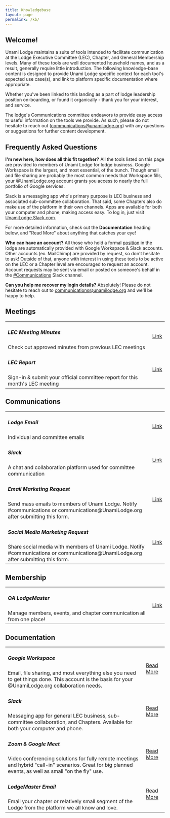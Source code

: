```yaml
---
title: Knowledgebase
layout: page
permalink: /kb/
---
```


<h2 class="text-primary pt-3">Welcome!</h2>

Unami Lodge maintains a suite of tools intended to facilitate communication at the Lodge Executive Committee (LEC), Chapter, and General Membership levels.  Many of these tools are well documented household names, and as a result, generally require little introduction.  The following knowledge-base content is designed to provide Unami Lodge specific context for each tool's expected use case(s), and link to platform specific documentation where appropriate.

Whether you've been linked to this landing as a part of lodge leadership position on-boarding, or found it organically - thank you for your interest, and service.

The lodge's Communications committee endeavors to provide easy access to useful information on the tools we provide.  As such, please do not hesitate to reach out ([communications@unamilodge.org](/contact?recipient=communications)) with any questions or suggestions for further content development.


<h2 class="text-primary">Frequently Asked Questions</h2>

**I'm new here, how does all this fit together?**
All the tools listed on this page are provided to members of Unami Lodge for lodge business.  Google Workspace is the largest, and most essential, of the bunch.  Though email and file sharing are probably the most common needs that Workspace fills, your @UnamiLodge.org account grants you access to nearly the full portfolio of Google services.

Slack is a messaging app who's primary purpose is LEC business and associated sub-committee collaboration.  That said, some Chapters also do make use of the platform in their own channels.  Apps are available for both your computer and phone, making access easy.  To log in, just visit [UnamiLodge.Slack.com](https://unamilodge.slack.com/).

For more detailed information, check out the **Documentation** heading below, and "Read More" about anything that catches your eye!


**Who can have an account?**
All those who hold a formal [position](/contactlist) in the lodge are automatically provided with Google Workspace & Slack accounts.  Other accounts (ex. MailChimp) are provided by request, so don't hesitate to ask!  Outside of that, anyone with interest in using these tools to be active on the LEC or a Chapter level are encouraged to request an account.  Account requests may be sent via email or posted on someone's behalf in the [#Communications](https://unamilodge.slack.com/archives/C4RN3NCTS) Slack channel.


**Can you help me recover my login details?**
Absolutely!  Please do not hesitate to reach out to [communications@unamilodge.org](/contact?recipient=communications) and we'll be happy to help.


<h2 class="text-primary pl-2">Meetings</h2>
<table class="table">
  <tr>
    <td class="align-middle"><h5 class="my-0">LEC Meeting Minutes</h5>Check out approved minutes from previous LEC meetings</td>
    <td class="align-middle text-md-right"><a class="btn btn-primary" href="https://docs.google.com/document/d/17o2Ewc3amz6609SfpCDsekjRGbioYwKKRxhLeBPdkG8/edit">Link</a></td>
  </tr>
  <tr>
    <td class="align-middle"><h5 class="my-0">LEC Report</h5>Sign-in & submit your official committee report for this month's LEC meeting</td>
    <td class="align-middle text-md-right"><a class="btn btn-primary" href="https://docs.google.com/forms/d/1sVbIUVSb-pmGEMsAlag_qxFJmA3FdOe_wqD_0VyOtds/edit">Link</a></td>
  </tr>
</table>

<h2 class="text-primary pl-2">Communications</h2>
<table class="table">
  <tr>
    <td class="align-middle"><h5 class="my-0">Lodge Email</h5>Individual and committee emails</td>
    <td class="align-middle text-md-right"><a class="btn btn-primary" href="http://mail.unamilodge.org">Link</a></td>
  </tr>
  <tr>
    <td class="align-middle"><h5 class="my-0">Slack</h5>A chat and collaboration platform used for committee communication</td>
    <td class="align-middle text-md-right"><a class="btn btn-primary" href="https://unamilodge.slack.com">Link</a></td>
  </tr>
  <tr>
    <td class="align-middle"><h5 class="my-0">Email Marketing Request</h5>Send mass emails to members of Unami Lodge.  Notify #communications or communications@UnamiLodge.org after submitting this form.</td>
    <td class="align-middle text-md-right"><a class="btn btn-primary" href="https://docs.google.com/forms/d/e/1FAIpQLSflhpM7VYiAR6zthjv5-p276ZyywH64k_NB9Dx2S5Q44HY6Kw/viewform?usp=sf_link">Link</a></td>
  </tr>
  <tr>
    <td class="align-middle"><h5 class="my-0">Social Media Marketing Request</h5>Share social media with members of Unami Lodge.  Notify #communications or communications@UnamiLodge.org after submitting this form.</td>
    <td class="align-middle text-md-right"><a class="btn btn-primary" href="https://docs.google.com/forms/d/e/1FAIpQLSeA7eJPf6zPwzrVJ2syjAc20lIyNIvducVQMhip6kKAQb8_ow/viewform?usp=sf_link">Link</a></td>
  </tr>
</table>

<h2 class="text-primary pl-2">Membership</h2>
<table class="table">
  <tr>
    <td class="align-middle"><h5 class="my-0">OA LodgeMaster</h5>Manage members, events, and chapter communication all from one place!</td>
    <td class="align-middle text-md-right"><a class="btn btn-primary" href="https://lodgemaster-client.oa-bsa.org">Link</a></td>
  </tr>
</table>

<h2 class="text-primary pl-2">Documentation</h2>
<table class="table">
  <tr>
    <td class="align-middle">
      <h5 class="my-0">Google Workspace</h5>
      Email, file sharing, and most everything else you need to get things done.  This account is the basis for your @UnamiLodge.org collaboration needs.
    </td>
    <td class="align-middle text-md-right"><a class="btn btn-primary" href="/kb-google/">Read More</a></td>
  </tr>
  <tr>
    <td class="align-middle">
      <h5 class="my-0">Slack</h5>
      Messaging app for general LEC business, sub-committee collaboration, and Chapters.  Available for both your computer and phone.
    </td>
    <td class="align-middle text-md-right"><a class="btn btn-primary" href="/kb-slack/">Read More</a></td>
  </tr>
  <tr>
    <td class="align-middle">
      <h5 class="my-0">Zoom & Google Meet</h5>
      Video conferencing solutions for fully remote meetings and hybrid "call-in" scenarios.  Great for big planned events, as well as small "on the fly" use.
    </td>
    <td class="align-middle text-md-right"><a class="btn btn-primary" href="/kb-videoconferencing/">Read More</a></td>
  </tr>
  <tr>
    <td class="align-middle">
      <h5 class="my-0">LodgeMaster Email</h5>
      Email your chapter or relatively small segment of the Lodge from the platform we all know and love.
    </td>
    <td class="align-middle text-md-right"><a class="btn btn-primary" href="https://confluence.oa-bsa.org/display/OALMLC4/Send+email+to+all+of+your+chapter+members">Read More</a></td>
  </tr>
</table>
